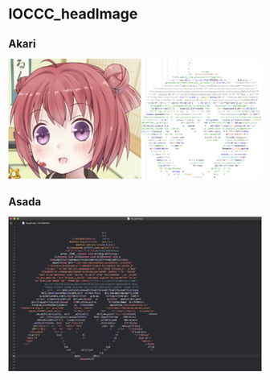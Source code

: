# IOCCC_headImage

## Akari
![image](https://github.com/Aplicity/IOCCC_headImage/blob/master/akari/Akari.jpg)

## Asada
![image](https://github.com/Aplicity/IOCCC_headImage/blob/master/Asada/Asada_window.png)

